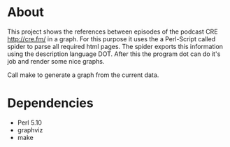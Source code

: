 # About

This project shows the references between episodes of the podcast CRE http://cre.fm/ in a graph.
For this purpose it uses the a Perl-Script called spider to parse all required html pages.
The spider exports this information using the description language DOT.
After this the program dot can do it's job and render some nice graphs.

Call make to generate a graph from the current data.

# Dependencies

* Perl 5.10
* graphviz
* make
